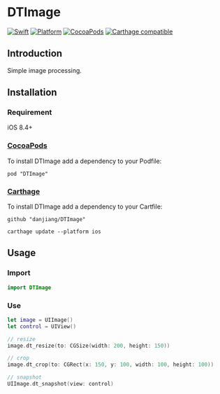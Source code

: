 # DTImage

[![Swift](https://img.shields.io/badge/Swift-3.0-ff3f26.svg?style=flat)](https://swift.org/)
[![Platform](https://img.shields.io/cocoapods/p/DTImage.svg?style=flat)](http://cocoadocs.org/docsets/DTImage)
[![CocoaPods](http://img.shields.io/cocoapods/v/DTImage.svg)](https://cocoapods.org/pods/DTImage)
[![Carthage compatible](https://img.shields.io/badge/Carthage-compatible-4BC51D.svg?style=flat)](https://github.com/Carthage/Carthage)

## Introduction

Simple image processing.

## Installation

### Requirement

iOS 8.4+

### [CocoaPods](http://cocoapods.org)

To install DTImage add a dependency to your Podfile:

```
pod "DTImage"
```

### [Carthage](https://github.com/Carthage/Carthage)

To install DTImage add a dependency to your Cartfile:

```
github "danjiang/DTImage"
```

```
carthage update --platform ios
```

## Usage

### Import

```swift
import DTImage
```

### Use

```swift
let image = UIImage()
let control = UIView()

// resize
image.dt_resize(to: CGSize(width: 200, height: 150))

// crop
image.dt_crop(to: CGRect(x: 150, y: 100, width: 100, height: 100))

// snapshot
UIImage.dt_snapshot(view: control)
```

